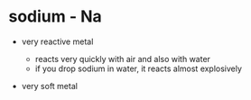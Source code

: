 # sodium - Na

- very reactive metal
  - reacts very quickly with air and also with water
  - if you drop sodium in water, it reacts almost explosively

- very soft metal

